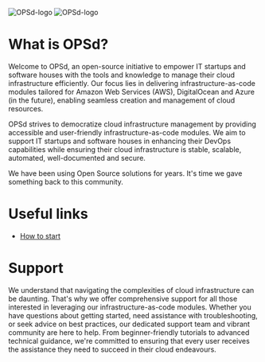 ![OPSd-logo](https://raw.githubusercontent.com/opsd-io/profile/main/images/OPSd-logo-m-light-trn.svg#gh-light-mode-only)
![OPSd-logo](https://raw.githubusercontent.com/opsd-io/profile/main/images/OPSd-logo-m-grey-trn.svg#gh-dark-mode-only)

# What is OPSd?
Welcome to OPSd, an open-source initiative to empower IT startups and software houses with the tools and knowledge to manage their cloud infrastructure efficiently. Our focus lies in delivering infrastructure-as-code modules tailored for Amazon Web Services (AWS), DigitalOcean and Azure (in the future), enabling seamless creation and management of cloud resources.

OPSd strives to democratize cloud infrastructure management by providing accessible and user-friendly infrastructure-as-code modules. We aim to support IT startups and software houses in enhancing their DevOps capabilities while ensuring their cloud infrastructure is stable, scalable, automated, well-documented and secure.

We have been using Open Source solutions for years. It's time we gave something back to this community.

# Useful links
- [How to start](https://github.com/opsd-io/contribution)

# Support
We understand that navigating the complexities of cloud infrastructure can be daunting. That's why we offer comprehensive support for all those interested in leveraging our infrastructure-as-code modules. Whether you have questions about getting started, need assistance with troubleshooting, or seek advice on best practices, our dedicated support team and vibrant community are here to help. From beginner-friendly tutorials to advanced technical guidance, we're committed to ensuring that every user receives the assistance they need to succeed in their cloud endeavours.
